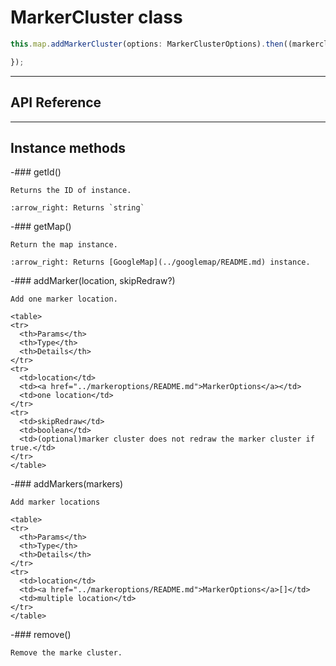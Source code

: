 # MarkerCluster class

```typescript
this.map.addMarkerCluster(options: MarkerClusterOptions).then((markercluster: MarkerCluster) => {

});
```


---------------------------------------------------------------
## API Reference
---------------------------------------------------------------

## Instance methods

  -### getId()

    Returns the ID of instance.

    :arrow_right: Returns `string`

  -### getMap()

    Return the map instance.

    :arrow_right: Returns [GoogleMap](../googlemap/README.md) instance.

  -### addMarker(location, skipRedraw?)

    Add one marker location.

    <table>
    <tr>
      <th>Params</th>
      <th>Type</th>
      <th>Details</th>
    </tr>
    <tr>
      <td>location</td>
      <td><a href="../markeroptions/README.md">MarkerOptions</a></td>
      <td>one location</td>
    </tr>
    <tr>
      <td>skipRedraw</td>
      <td>boolean</td>
      <td>(optional)marker cluster does not redraw the marker cluster if true.</td>
    </tr>
    </table>

  -### addMarkers(markers)

    Add marker locations

    <table>
    <tr>
      <th>Params</th>
      <th>Type</th>
      <th>Details</th>
    </tr>
    <tr>
      <td>location</td>
      <td><a href="../markeroptions/README.md">MarkerOptions</a>[]</td>
      <td>multiple location</td>
    </tr>
    </table>

  -### remove()

    Remove the marke cluster.
